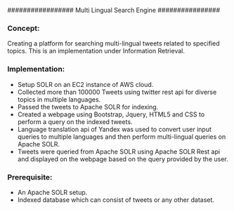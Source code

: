################# Multi Lingual Search Engine ################

### Concept: 
Creating a platform for searching multi-lingual tweets related to specified topics. This is an implementation under Information Retrieval.

### Implementation:
* Setup SOLR on an EC2 instance of AWS cloud.
* Collected more than 100000 Tweets using twitter rest api for diverse topics in multiple languages.
* Passed the tweets to Apache SOLR for indexing.
* Created a webpage using Bootstrap, Jquery, HTML5 and CSS to perform a query on the indexed tweets.
* Language translation api of Yandex was used to convert user input queries to multiple languages and then perform multi-lingual queries on Apache SOLR.
* Tweets were queried from Apache SOLR using Apache SOLR Rest api and displayed on the webpage based on the query provided by the user.

### Prerequisite:
* An Apache SOLR setup.
* Indexed database which can consist of tweets or any other dataset.

